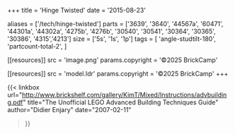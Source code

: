 +++
title = 'Hinge Twisted'
date  = '2015-08-23'

aliases = ['/tech/hinge-twisted']
parts = ['3639', '3640', '44567a', '60471', '44301a', '44302a', '4275b', '4276b', '30540', '30541', '30364', '30365', '30386', '4315','4213']
size  = ['5s', '1s', '1p']
tags  = [
  'angle-studtilt-180',
  'partcount-total-2',
]

[[resources]]
src              = 'image.png'
params.copyright = '©2025 BrickCamp'

[[resources]]
src              = 'model.ldr'
params.copyright = '©2025 BrickCamp'
+++

{{< linkbox
    url="http://www.brickshelf.com/gallery/KimT/Mixed/Instructions/advbuilding.pdf"
    title="The Unofficial LEGO Advanced Building Techniques Guide"
    author="Didier Enjary"
    date="2007-02-11"
>}}
